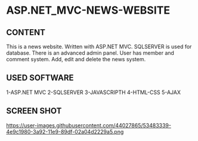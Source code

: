 # ASP.NET_MVC-NEWS-WEBSITE

## CONTENT
This is a news website.
Written with ASP.NET MVC.
SQLSERVER is used for database.
There is an advanced admin panel.
User has member and comment system.
Add, edit and delete the news system.

## USED SOFTWARE

1-ASP.NET MVC
2-SQLSERVER
3-JAVASCRIPTH
4-HTML-CSS
5-AJAX


## SCREEN SHOT

https://user-images.githubusercontent.com/44027865/53483339-4e9c1980-3a92-11e9-89df-02a04d2229a5.png



